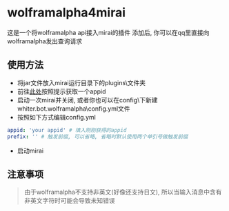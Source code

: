 # wolframalpha4mirai

这是一个将wolframalpha api接入mirai的插件
添加后, 你可以在qq里直接向wolframalpha发出查询请求

## 使用方法
* 将jar文件放入mirai运行目录下的plugins\文件夹
* 前往[此处](https://developer.wolframalpha.com/portal/myapps/index.html)按照提示获取一个appid
* 启动一次mirai并关闭, 或者你也可以在config\下新建whiter.bot.wolframalpha\config.yml文件
* 按照如下方式编辑config.yml
```yaml
appid: 'your appid' # 填入刚刚获得的appid
prefix: '' # 触发前缀, 可以省略, 省略时默认使用两个单引号做触发前缀
```
* 启动mirai

## 注意事项
> 由于wolframalpha不支持非英文(好像还支持日文), 所以当输入消息中含有非英文字符时可能会导致未知错误
